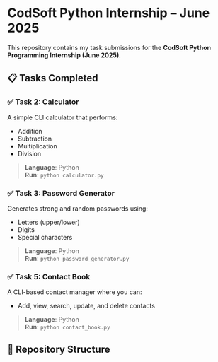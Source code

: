 # CodSoft Python Internship – June 2025

This repository contains my task submissions for the **CodSoft Python Programming Internship (June 2025)**.

## 📋 Tasks Completed

### ✅ Task 2: Calculator
A simple CLI calculator that performs:
- Addition
- Subtraction
- Multiplication
- Division  
> **Language**: Python  
> **Run**: `python calculator.py`

### ✅ Task 3: Password Generator
Generates strong and random passwords using:
- Letters (upper/lower)
- Digits
- Special characters  
> **Language**: Python  
> **Run**: `python password_generator.py`

### ✅ Task 5: Contact Book
A CLI-based contact manager where you can:
- Add, view, search, update, and delete contacts  
> **Language**: Python  
> **Run**: `python contact_book.py`

## 📂 Repository Structure



